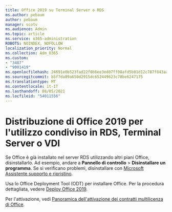 ```yaml
---
title: Office 2019 su Terminal Server o RDS
ms.author: pebaum
author: pebaum
manager: scotv
ms.audience: Admin
ms.topic: article
ms.service: o365-administration
ROBOTS: NOINDEX, NOFOLLOW
localization_priority: Normal
ms.collection: Adm_O365
ms.custom:
- "3487"
- "9001419"
ms.openlocfilehash: 24691e0b523fad22f0b6ee3ed07ff08afd5b81d12c787f843aa94c5b6835915b
ms.sourcegitcommit: b5f7da89a650d2915dc652449623c78be6247175
ms.translationtype: MT
ms.contentlocale: it-IT
ms.lasthandoff: 08/05/2021
ms.locfileid: "54011556"
---
```

# <a name="deploying-office-2019-for-shared-use-on-rds-terminal-server-or-vdi"></a>Distribuzione di Office 2019 per l'utilizzo condiviso in RDS, Terminal Server o VDI

Se Office è già installato nel server RDS utilizzando altri piani Office, disinstallarlo. Ad esempio, andare a **Pannello di controllo**  >  **Disinstallare un programma**. Se si verificano problemi, disinstallare con [Microsoft Assistente supporto e ripristino](https://aka.ms/SARA-OfficeUninstall-Alchemy). 

Usa lo Office Deployment Tool (ODT) per installare Office. Per la procedura dettagliata, vedere [Deploy Office 2019](https://docs.microsoft.com/deployoffice/office2019/deploy).

Per l'attivazione, vedi [Panoramica dell'attivazione dei contratti multilicenza di Office](https://docs.microsoft.com/deployoffice/vlactivation/plan-volume-activation-of-office).